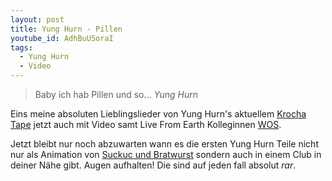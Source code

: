 ```yaml
---
layout: post
title: Yung Hurn - Pillen
youtube_id: AdhBuU5oraI
tags:
  - Yung Hurn
  - Video
---
```


> Baby ich hab Pillen und so... *Yung Hurn*

Eins meine absoluten Lieblingslieder von Yung Hurn's aktuellem [Krocha Tape](https://yunghurn.bandcamp.com/album/krocha-tape) jetzt auch mit Video samt Live From Earth Kolleginnen [WOS](http://www.livefromearth.de/portfolio/wos/).

Jetzt bleibt nur noch abzuwarten wann es die ersten Yung Hurn Teile nicht nur als Animation von [Suckuc und Bratwurst](http://sucukundbratwurst.de/) sondern auch in einem Club in deiner Nähe gibt. Augen aufhalten! Die sind auf jeden fall absolut *rar*.
